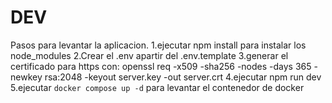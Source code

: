 # DEV
Pasos para levantar la aplicacion.
1.ejecutar npm install para instalar los node_modules
2.Crear el .env apartir del .env.template
3.generar el certificado para https con: openssl req -x509 -sha256 -nodes -days 365 -newkey rsa:2048 -keyout server.key -out server.crt
4.ejecutar npm run dev
5.ejecutar ```docker compose up -d```  para levantar el contenedor de docker 